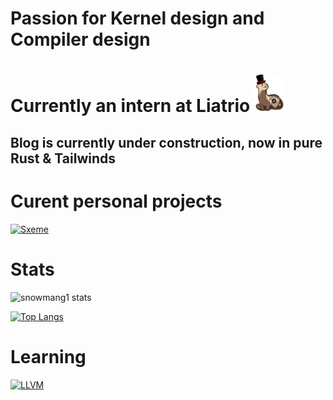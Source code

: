 # Passion for Kernel design and Compiler design
# Currently an intern at Liatrio <img src="images/quality_ferrets.png" alt="quality ferret" width="50"/>
## Blog is currently under construction, now in pure Rust & Tailwinds

# Curent personal projects
[![Sxeme](https://github-readme-stats.vercel.app/api/pin/?username=snowmang1&repo=sxeme&theme=synthwave)](https://github.com/anuraghazra/github-readme-stats)

# Stats
![snowmang1 stats](https://github-readme-stats.vercel.app/api?username=snowmang1&show_icons=true&theme=synthwave)

[![Top Langs](https://github-readme-stats.vercel.app/api/top-langs/?username=snowmang1&theme=synthwave&langs_count=6&layout=compact)](https://github.com/anuraghazra/github-readme-stats)

# Learning
[<img src="https://llvm.org/img/LLVMWyvernSmall.png" alt="LLVM" width="50"/>](https://llvm.org)

